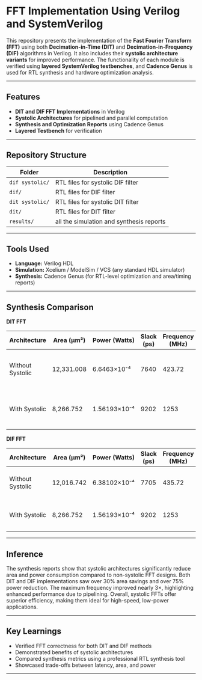 # FFT Implementation Using Verilog and SystemVerilog

This repository presents the implementation of the **Fast Fourier Transform (FFT)** using both **Decimation-in-Time (DIT)** and **Decimation-in-Frequency (DIF)** algorithms in Verilog. It also includes their **systolic architecture variants** for improved performance. The functionality of each module is verified using **layered SystemVerilog testbenches**, and **Cadence Genus** is used for RTL synthesis and hardware optimization analysis.

---

##  Features

-  **DIT and DIF FFT Implementations** in Verilog  
-  **Systolic Architectures** for pipelined and parallel computation  
-  **Synthesis and Optimization Reports** using Cadence Genus
-  **Layered Testbench** for verification


---

##  Repository Structure

| Folder         | Description                                        |
|----------------|----------------------------------------------------|
| `dif systolic/`         | RTL files for systolic DIF filter        |
| `dif/`   | RTL files for DIF filter                         |
| `dit systolic/`         | RTL files for systolic DIT filter                 |
| `dit/` | RTL files for DIT filter      |
| `results/` | all the simulation and synthesis reports      |



---

##  Tools Used

- **Language:** Verilog HDL
- **Simulation:** Xcelium / ModelSim / VCS (any standard HDL simulator)  
- **Synthesis:** Cadence Genus (for RTL-level optimization and area/timing reports)  

---

##  Synthesis Comparison
**DIT FFT**


| Architecture         | Area (µm²)   | Power (Watts)     | Slack (ps) | Frequency (MHz) | Notes                           |
|----------------------|--------------|--------------------|------------|------------------|----------------------------------|
| Without Systolic     | 12,331.008   | 6.6463×10⁻⁴        | 7640       | 423.72           | DIT FFT without systolic design  |
| With Systolic        | 8,266.752    | 1.56193×10⁻⁴       | 9202       | 1253             | DIT FFT with systolic pipeline   |


**DIF FFT**

| Architecture         | Area (µm²)     | Power (Watts)     | Slack (ps) | Frequency (MHz) | Notes                           |
|----------------------|----------------|--------------------|------------|------------------|----------------------------------|
| Without Systolic     | 12,016.742     | 6.38102×10⁻⁴       | 7705       | 435.72           | DIF FFT without systolic design  |
| With Systolic        | 8,266.752      | 1.56193×10⁻⁴       | 9202       | 1253             | DIF FFT with systolic pipeline   |

---

##  Inference
The synthesis reports show that systolic architectures significantly reduce area and power consumption compared to non-systolic FFT designs. Both DIT and DIF implementations saw over 30% area savings and over 75% power reduction. The maximum frequency improved nearly 3×, highlighting enhanced performance due to pipelining. Overall, systolic FFTs offer superior efficiency, making them ideal for high-speed, low-power applications.

---



##  Key Learnings

- Verified FFT correctness for both DIT and DIF methods  
- Demonstrated benefits of systolic architectures  
- Compared synthesis metrics using a professional RTL synthesis tool  
- Showcased trade-offs between latency, area, and power  

---



